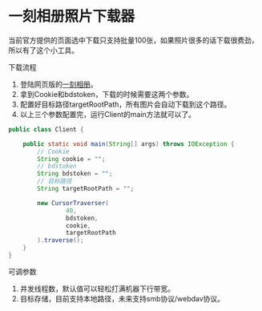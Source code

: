 # 一刻相册照片下载器
当前官方提供的页面选中下载只支持批量100张，如果照片很多的话下载很费劲，所以有了这个小工具。

下载流程
1. 登陆网页版的[一刻相册](https://photo.baidu.com/photo/web/home)。
2. 拿到Cookie和bdstoken，下载的时候需要这两个参数。
3. 配置好目标路径targetRootPath，所有图片会自动下载到这个路径。
4. 以上三个参数配置完，运行Client的main方法就可以了。

```java
public class Client {

    public static void main(String[] args) throws IOException {
        // Cookie
        String cookie = "";
        // bdstoken
        String bdstoken = "";
        // 目标路径
        String targetRootPath = "";

        new CursorTraverser(
                40,
                bdstoken,
                cookie,
                targetRootPath
        ).traverse();
    }
}
```

可调参数
1. 并发线程数，默认值可以轻松打满机器下行带宽。
2. 目标存储，目前支持本地路径，未来支持smb协议/webdav协议。

